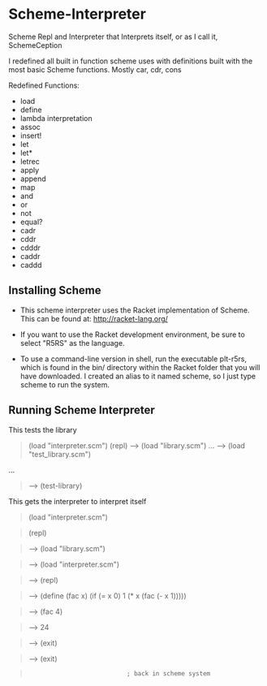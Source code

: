 Scheme-Interpreter
==================

Scheme Repl and Interpreter that Interprets itself, or as I call it, SchemeCeption

I redefined all built in function scheme uses with definitions built with the most 
basic Scheme functions. Mostly car, cdr, cons

Redefined Functions:
- load
- define
- lambda interpretation
- assoc
- insert!
- let
- let*
- letrec
- apply
- append
- map
- and
- or
- not
- equal?
- cadr
- cddr
- cdddr
- caddr
- caddd


Installing Scheme
------------------------------

- This scheme interpreter uses the Racket implementation of Scheme. This can be found at: http://racket-lang.org/

- If you want to use the Racket development environment, be sure to select "R5RS" as the language.

- To use a command-line version in shell, run the executable plt-r5rs, which is found in the bin/ directory within the Racket folder that you will have downloaded. 
I created an alias to it named scheme, so I just type scheme to run the system.

Running Scheme Interpreter
------------------------------

This tests the library 
> (load "interpreter.scm")
> (repl)
> --> (load "library.scm")
...
> --> (load "test_library.scm")

...

> --> (test-library)  


This gets the interpreter to interpret itself
> (load "interpreter.scm")

> (repl)

> --> (load "library.scm")

> --> (load "interpreter.scm")

> --> (repl)

> --> (define (fac x) (if (= x 0) 1 (* x (fac (- x 1)))))

> --> (fac 4)

> --> 24

> --> (exit)

> --> (exit)

>                                ; back in scheme system

